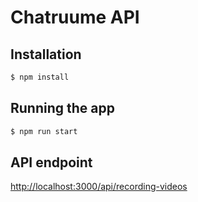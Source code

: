 # Chatruume API

## Installation

```bash
$ npm install
```

## Running the app

```bash
$ npm run start
```

## API endpoint

[http://localhost:3000/api/recording-videos](http://localhost:3000/api/recording-videos)
